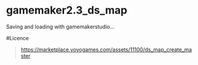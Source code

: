 # gamemaker2.3_ds_map

Saving and loading with gamemakerstudio...

#Licence

>https://marketplace.yoyogames.com/assets/11100/ds_map_create_master


